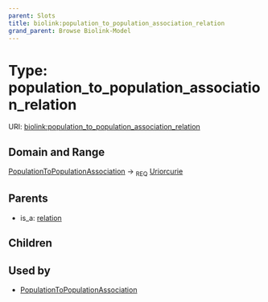 ```yaml
---
parent: Slots
title: biolink:population_to_population_association_relation
grand_parent: Browse Biolink-Model
---
```


# Type: population_to_population_association_relation




URI: [biolink:population_to_population_association_relation](https://w3id.org/biolink/vocab/population_to_population_association_relation)

## Domain and Range

[PopulationToPopulationAssociation](PopulationToPopulationAssociation.md) ->  <sub>REQ</sub> [Uriorcurie](types/Uriorcurie.md)

## Parents

 *  is_a: [relation](relation.md)

## Children


## Used by

 * [PopulationToPopulationAssociation](PopulationToPopulationAssociation.md)
